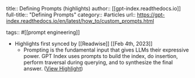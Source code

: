 title:: Defining Prompts (highlights)
author:: [[gpt-index.readthedocs.io]]
full-title:: "Defining Prompts"
category:: #articles
url:: https://gpt-index.readthedocs.io/en/latest/how_to/custom_prompts.html

tags:: #[[prompt engineering]]

- Highlights first synced by [[Readwise]] [[Feb 4th, 2023]]
	- Prompting is the fundamental input that gives LLMs their expressive power. GPT Index uses prompts to build the index, do insertion, perform traversal during querying, and to synthesize the final answer. ([View Highlight](https://read.readwise.io/read/01grdctb7q809gbbk6cxkzepta))